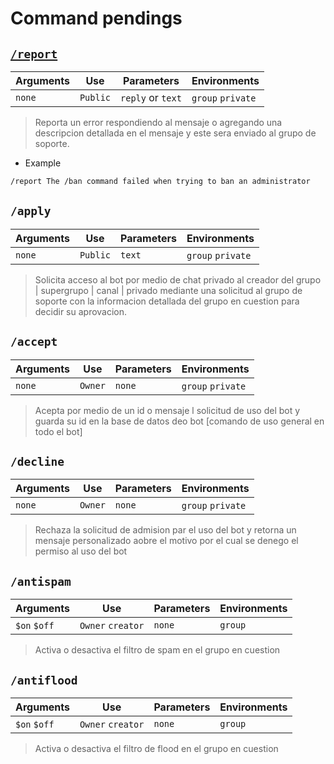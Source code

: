 # Command pendings

## [`/report`]()
|Arguments|   Use  |      Parameters    | Environments |
|---------|--------|--------------------|-|
|  `none` |`Public`|`reply` or `text`   | `group`  `private` |
> Reporta un error respondiendo al mensaje o agregando una descripcion
> detallada en el mensaje y este sera enviado al grupo de soporte.
* Example
```txt
/report The /ban command failed when trying to ban an administrator
```


## `/apply`
|Arguments| Use    |Parameters| Environments|
|---------|--------|----------|-|
|  `none` |`Public`|`text`    |`group` `private`|
> Solicita acceso al bot por medio de chat privado al creador del 
> grupo | supergrupo | canal | privado mediante una solicitud al grupo de soporte 
> con la informacion detallada del grupo en cuestion para decidir su aprovacion.

## `/accept`
|Arguments| Use    |Parameters| Environments |
|---------|--------|----------|-|
| `none`  |`Owner`|`none`    | `group` `private` |
> Acepta por medio de un id o mensaje l solicitud de uso del bot y guarda su id en la base de datos deo bot [comando de uso general en todo el bot]

## `/decline`
|Arguments| Use    |Parameters|Environments|
|---------|--------|----------|-|
|  `none` |`Owner`|`none`    |`group` `private` |
> Rechaza la solicitud de admision par el uso del bot y retorna un mensaje personalizado aobre el motivo por el cual se denego el permiso al uso del bot

## `/antispam`
|Arguments| Use    |Parameters| Environments|
|---------|--------|----------|-|
|`$on` `$off`|`Owner` `creator`|`none`|`group`|
> Activa o desactiva el filtro de spam en el grupo en cuestion

## `/antiflood`
|Arguments| Use    |Parameters| Environments|
|---------|--------|----------|-|
|`$on` `$off`|`Owner` `creator`|`none`|`group`|
> Activa o desactiva el filtro de flood en el grupo en cuestion



